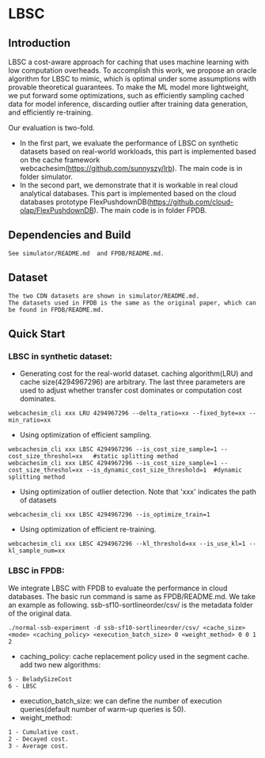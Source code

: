 # LBSC

## Introduction
LBSC a cost-aware approach for caching that uses machine learning with low computation overheads. To accomplish this work, we propose an oracle algorithm for LBSC to mimic, which is optimal under some assumptions with provable theoretical guarantees. To make the ML model more lightweight, we put forward some optimizations, such as efficiently sampling cached data for model inference, discarding outlier after training data generation, and efficiently re-training.

Our evaluation is two-fold. 
- In the first part, we evaluate the performance of LBSC on synthetic datasets based on real-world workloads, this part is implemented based on the cache framework webcachesim(https://github.com/sunnyszy/lrb). The main code is in folder simulator.
- In the second part, we demonstrate that it is workable in real cloud analytical databases. This part is implemented based on the cloud databases prototype FlexPushdownDB(https://github.com/cloud-olap/FlexPushdownDB). The main code is in folder FPDB.


## Dependencies and Build
```
See simulator/README.md  and FPDB/README.md.
```

## Dataset
```
The two CDN datasets are shown in simulator/README.md.
The datasets used in FPDB is the same as the original paper, which can be found in FPDB/README.md.
```

## Quick Start
### LBSC in synthetic dataset: 
- Generating cost for the real-world dataset. caching algorithm(LRU) and cache size(4294967296) are arbitrary. The last three parameters are used to adjust whether transfer cost dominates or computation cost dominates.
```
webcachesim_cli xxx LRU 4294967296 --delta_ratio=xx --fixed_byte=xx --min_ratio=xx 
```

- Using optimization of efficient sampling.
```
webcachesim_cli xxx LBSC 4294967296 --is_cost_size_sample=1 --cost_size_threshol=xx   #static splitting method
webcachesim_cli xxx LBSC 4294967296 --is_cost_size_sample=1 --cost_size_threshol=xx --is_dynamic_cost_size_threshold=1  #dynamic splitting method
```

- Using optimization of outlier detection. Note that 'xxx' indicates the path of datasets
```
webcachesim_cli xxx LBSC 4294967296 --is_optimize_train=1
```

- Using optimization of efficient re-training.
```
webcachesim_cli xxx LBSC 4294967296 --kl_threshold=xx --is_use_kl=1 --kl_sample_num=xx
```

### LBSC in FPDB: 
We integrate LBSC with FPDB to evaluate the performance in cloud databases. The basic run command is same as FPDB/README.md. We take an example as following.
ssb-sf10-sortlineorder/csv/ is the metadata folder of the original data.

```
./normal-ssb-experiment -d ssb-sf10-sortlineorder/csv/ <cache_size> <mode> <caching_policy> <execution_batch_size> 0 <weight_method> 0 0 1 2
```

- caching_policy: cache replacement policy used in the segment cache. add two new algorithms:
```
5 - BeladySizeCost
6 - LBSC
```
- execution_batch_size: we can define the number of execution queries(default number of warm-up queries is 50).
- weight_method:
```
1 - Cumulative cost.
2 - Decayed cost.
3 - Average cost.
```

